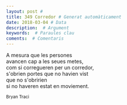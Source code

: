 ```yaml
---
layout: post #
title: 349 Corredor # Generat automàticament
date: 2018-03-04 # Data
description:  # Argument
keywords:  # Paraules clau
coments:  # Comentaris
---
```


A mesura que les persones <br />
avancen cap a les seues metes, <br />
com si corregueren per un corredor, <br />
s'obrien portes que no havien vist <br />
que no s'obririen <br />
si no haveren estat en moviement. <br />

<small>Bryan Traci</small>
